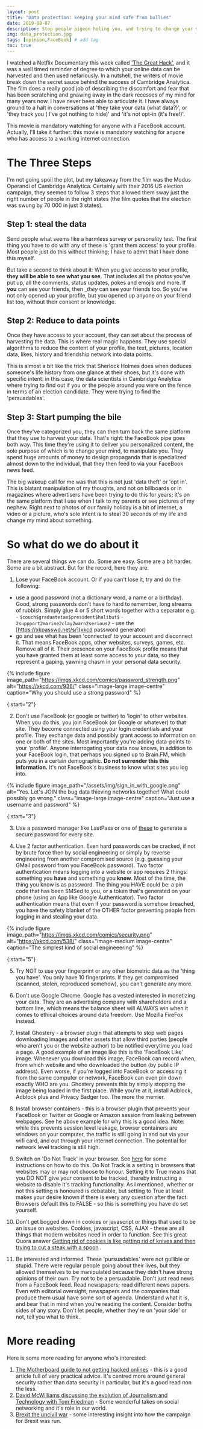 ```yaml
---
layout: post
title: "Data protection: keeping your mind safe from bullies"
date: 2019-08-07
description: Stop people pigeon holing you, and trying to change your mind
img: data_protection.jpg
tags: [opinion,FaceBook] # add tag
toc: true
---
```




I watched a Netflix Documentary this week called ['The Great Hack'](https://www.rottentomatoes.com/m/the_great_hack), and it was a well timed reminder of degree to which your online data can be harvested and then used nefariously. In a nutshell, the writers of movie break down the secret sauce behind the success of Cambridge Analytica. The film does a really good job of describing the discomfort and fear that has been scratching and gnawing away in the dark recesses of my mind for many years now. I have never been able to articulate it. I have always ground to a halt in conversations at 'they take your data (what data?)', or 'they track you ( I've got nothing to hide)' and 'it's not opt-in (it's free!)'.

This movie is mandatory watching for anyone with a FaceBook account. Actually, I'll take it further: this movie is mandatory watching for anyone who has access to a working internet connection. 

# The Three Steps

I'm not going spoil the plot, but my takeaway from the film was the Modus Operandi of Cambridge Analytica. Certainly with their 2016 US election campaign, they seemed to follow 3 steps that allowed them sway just the right number of people in the right states (the film quotes that the election was swung by 70 000 in just 3 states).

## Step 1: steal the data

Send people what seems like a harmless survey or personality test. The first thing you have to do with any of these is 'grant them access' to your profile.  Most people just do this without thinking; I have to admit that I have done this myself. 

But take a second to think about it: When you give access to your profile, __they will be able to see what you see__. That includes all the photos you've put up, all the comments, status updates, pokes and emojis and more. If __you__ can see your friends, then __they_ can see your friends too. So you've not only opened up your profile, but you opened up anyone on your friend list too, without their consent or knowledge.


## Step 2: Reduce to data points

Once they have access to your account, they can set about the process of harvesting the data. This is where real magic happens. They use special algorithms to reduce the content of your profile, the text, pictures, location data, likes, history and friendship network into data points. 

This is almost a bit like the trick that Sherlock Holmes does when deduces someone's life history from one glance at their shoes, but it's done with specific intent: in this case, the data scientists in Cambridge Analytica where trying to find out if you or the people around you were on the fence in terms of an election candidate. They were trying to find the 'persuadables'.

## Step 3: Start pumping the bile

Once they've categorized you, they can then turn back the same platform that they use to harvest your data. That's right: the FaceBook pipe goes both way. This time they're using it to deliver you personalized content, the sole purpose of which is to change your mind, to manipulate you. They spend huge amounts of money to design propaganda that is specialized almost down to the individual, that they then feed to via your FaceBook news feed.

The big wakeup call for me was that this is not just 'data theft' or 'opt in'. This is blatant manipulation of my thoughts, and not on billboards or in magazines where advertisers have been trying to do this for years; it's on the same platform that I use when I talk to my parents or see pictures of my nephew. Right next to photos of our family holiday is a bit of internet, a video or a picture, who's sole intent is to steal 30 seconds of my life and change my mind about something.

# So what do we do about it

There are several things we can do. Some are easy. Some are a bit harder. Some are a bit abstract. But for the record, here they are.


1. Lose your FaceBook account. Or if you can't lose it, try and do the following:
  - use a good password (not a dictionary word, a name or a birthday). Good, strong passwords don't have to hard to remember, long streams of rubbish. Simply glue 4 or 5 short words together with a separator e.g.
        - ``` $couch$graduatetax$president$halibut$ ```
        - ``` 2suppport2marine2clay2warn2serious2 ```
        - use the [https://xkpasswd.net/s/](xkcd password generator)
  - go and see what has been 'connected' to your account and disconnect it. That means FaceBook apps, other websites, surveys, games, etc. Remove all of it. Their presence on your FaceBook profile means that you have granted them at least some access to your data, so they represent a gaping, yawning chasm in your personal data security.

{% include figure image_path="https://imgs.xkcd.com/comics/password_strength.png" alt="https://xkcd.com/936/" class="image-large image-centre" caption="Why you should use a strong password" %}

{:start="2"}

2. Don't use FaceBook (or google or twitter) to 'login' to other websites. When you do this, you join FaceBook (or Google or whatever) to that site. They become connected using your login credentials and your profile. They exchange data and possibly grant access to information on one or both of the sites. Most importantly you're adding data-points to your 'profile'. Anyone interrogating your data now knows, in addition to your FaceBook login, that perhaps you signed up to Brain.FM, which puts you in a certain demographic. __Do not surrender this this information.__ It's not FaceBook's business to know what sites you log into. 

{% include figure image_path="/assets/img/sign_in_with_google.png" alt="Yes. Let's JOIN the bug data thieving networks together! What could possibly go wrong." class="image-large image-centre" caption="Just use a username and password" %}

{:start="3"}

3. Use a password manager like LastPass or one of [these](https://www.google.com/search?client=firefox-b-d&channel=trow&q=password+manager+comparison) to generate a secure password for every site.

4. Use 2 factor authentication. Even hard passwords can be cracked, if not by brute force then by social engineering or simply by reverse engineering from another compromised source (e.g. guessing your GMail password from you FaceBook password). Two factor authentication means logging into a website or app requires 2 things: something you __have__ and something you __know__. Most of the time, the thing you know is as password. The thing you HAVE could be: a pin code that has been SMSed to you, or a token that's generated on your phone (using an App like Google Authenticator). Two factor authentication means that even if your password is somehow breached, you have the safety blanket of the OTHER factor preventing people from logging in and stealing your data.

{% include figure image_path="https://imgs.xkcd.com/comics/security.png" alt="https://xkcd.com/538/" class="image-medium image-centre" caption="The simplest kind of social engineeering" %}

{:start="5"}


5. Try NOT to use your fingerprint or any other biometric data as the 'thing you have'. You only have 10 fingerprints. If they get compromised (scanned, stolen, reproduced somehow), you can't generate any more.

6. Don't use Google Chrome. Google has a vested interested in monetizing your data. They are an advertising company with shareholders and a bottom line, which means the balance sheet will ALWAYS win when it comes to ethical choices around data freedom. Use Mozilla FireFox instead.

7. Install Ghostery - a browser plugin that attempts to stop web pages downloading images and other assets that allow third parties (people who aren't you or the website author) to be notified everytime you load a page. A good example of an image like this is the 'FaceBook Like' image. Whenever you download this image, FaceBook can record when, from which website and who downloaded the button (by public IP address). Even worse, if you're logged into FaceBook or accessing it from the same computer or network, FaceBook can even pin down exactly WHO are you. Ghostery prevents this by simply stopping the image being loaded in the first place. While you're at it, install Adblock, Adblock plus and Privacy Badger too. The more the merrier.

8. Install browser containers - this is a browser plugin that prevents your FaceBook or Twitter or Google or Amazon session from leaking between webpages. See he above example for why this is a good idea. Note: while this prevents session level leakage, browser containers are windows on your computer, the traffic is still going in and out via your wifi card, and out through your internet connection. The potential for network level tracking is still high.

9. Switch on 'Do Not Track' in your browser. See [here](https://www.digitalcitizen.life/enable-do-not-track-dnt-chrome-firefox-edge-opera-internet-explorer) for some instructions on how to do this. Do Not Track is a setting in browsers that websites may or may not choose to honour.  Setting it to True means that you DO NOT give your consent to be tracked, thereby instructing a website to disable it's tracking functionality. As I mentioned, whether or not this setting is honoured is debatable, but setting to True at least makes your desire known if there is every any question after the fact. Browsers default this to FALSE - so this is something you have do set yourself.

10. Don't get bogged down in cookies or javascript or things that used to be an issue on websites. Cookies, javascript, CSS, AJAX - these are all things that modern websites need in order to function. See this great Quora answer [Getting rid of cookies is like getting rid of knives and then trying to cut a steak with a spoon](https://www.quora.com/Why-are-website-cookies-potentially-dangerous-to-a-computers-security) . 

11. Be interested and informed. These 'pursuadables' were not gullible or stupid. There were regular people going about their lives, but they allowed themselves to be manipulated because they didn't have strong opinions of their own. Try not to be a persuadable. Don't just read news from a FaceBook feed. Read newspapers; read different news papers. Even with editorial oversight, newspapers and the companies that produce them usual have some sort of agenda. Understand what it is, and bear that in mind when you're reading the content. Consider boths sides of any story. Don't let people, whether they're on 'your side' or not, tell you what to think.  


# More reading
Here is some more reading for anyone who's interested:
1. [The Motherboard guide to not getting hacked onlines](https://www.vice.com/en_us/article/d3devm/motherboard-guide-to-not-getting-hacked-online-safety-guide) - this is a good article full of very practical advice. It's centred more around general security rather than data security in particular, but it's a good read non the less.
2. [David McWilliams discussing the evolution of Journalism and Technology with Tom Friedman](https://open.spotify.com/episode/78td8vElM4Jd70gM1ik3GR) - Some wonderful takes on social networking and it's role in our world. 
3. [ Brexit the uncivil war]( https://en.wikipedia.org/wiki/Brexit:_The_Uncivil_War ) - some interesting insight into how the campaign for Brexit was run.
